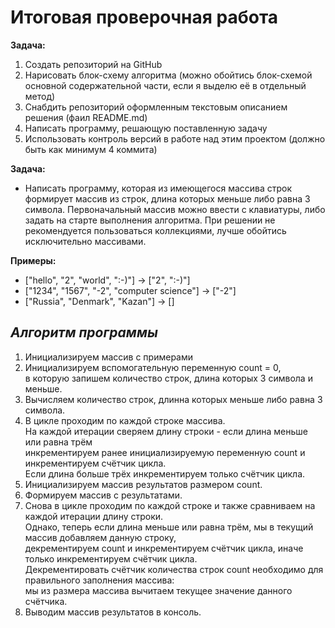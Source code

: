 # Итоговая проверочная работа

**Задача:**  

1. Создать репозиторий на GitHub  
2. Нарисовать блок-схему алгоритма (можно обойтись блок-схемой основной содержательной части, если я выделю её в отдельный метод)  
3. Снабдить репозиторий оформленным текстовым описанием решения (фаил README.md)  
4. Написать программу, решающую поставленную задачу  
5. Использовать контроль версий в работе над этим проектом (должно быть как минимум 4 коммита)  

**Задача:**  

* Написать программу, которая из имеющегося массива строк формирует массив из строк, длина которых меньше либо равна 3 символа. Первоначальный массив можно ввести с клавиатуры, либо задать на старте выполнения алгоритма. При решении не рекомендуется пользоваться коллекциями, лучше обойтись исключительно массивами.  

**Примеры:**  

* ["hello", "2", "world", ":-)"] -> ["2", ":-)"]  
* ["1234", "1567", "-2", "computer science"] -> ["-2"]  
* ["Russia", "Denmark", "Kazan"] -> []  

## ***Алгоритм программы***  

1. Инициализируем массив с примерами  
2. Инициализируем вспомогательную переменную count = 0,  
в которую запишем количество строк, длина которых 3 символа и меньше.  
3. Вычисляем количество строк, длинна которых меньше либо равна 3 символа.  
4. В цикле проходим по каждой строке массива.  
На каждой итерации сверяем длину строки - если длина меньше или равна трём  
инкрементируем ранее инициализируемую переменную count и инкрементируем счётчик цикла.  
Если длина больше трёх инкрементируем только счётчик цикла.  
5. Инициализируем массив результатов размером count.  
6. Формируем массив с результатами.  
7. Снова в цикле проходим по каждой строке и также сравниваем на каждой итерации длину строки.  
Однако, теперь если длина меньше или равна трём, мы в текущий массив добавляем данную строку,  
декрементируем count и инкрементируем счётчик цикла, иначе только инкрементируем счётчик цикла.  
Декрементировать счётчик количества строк count необходимо для правильного заполнения массива:  
мы из размера массива вычитаем текущее значение данного счётчика.  
8. Выводим массив результатов в консоль.  
